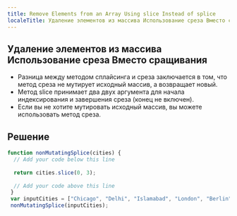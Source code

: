 ```yaml
---
title: Remove Elements from an Array Using slice Instead of splice
localeTitle: Удаление элементов из массива Использование среза Вместо сращивания
---
```

## Удаление элементов из массива Использование среза Вместо сращивания

*   Разница между методом сплайсинга и среза заключается в том, что метод среза не мутирует исходный массив, а возвращает новый.
*   Метод slice принимает два двух аргумента для начала индексирования и завершения среза (конец не включен).
*   Если вы не хотите мутировать исходный массив, вы можете использовать метод среза.

## Решение

```javascript
function nonMutatingSplice(cities) { 
  // Add your code below this line 
 
  return cities.slice(0, 3); 
 
  // Add your code above this line 
 } 
 var inputCities = ["Chicago", "Delhi", "Islamabad", "London", "Berlin"]; 
 nonMutatingSplice(inputCities); 

```